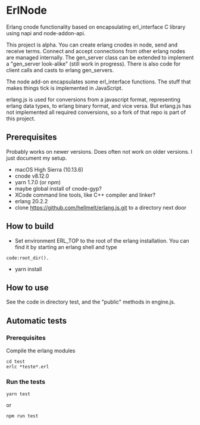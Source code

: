# ErlNode
Erlang cnode functionality based on encapsulating erl_interface C library using napi and node-addon-api.

This project is alpha. You can create erlang cnodes in node, send and receive terms. Connect and accept connections from other 
erlang nodes are managed internally. The gen_server class can be extended to implement a "gen_server look-alike" (still work in progress). There is also code for client calls and casts to erlang gen_servers.

The node add-on encapsulates some erl_interface functions. The stuff that makes things tick is implemented in JavaScript.

erlang.js is used for conversions from a javascript format, representing erlang data types, to erlang binary format, and vice versa.
But erlang.js has not implemented all required conversions, so a fork of that repo is part of this project.

## Prerequisites
Probably works on newer versions. Does often not work on older versions. I just document my setup.

* macOS High Sierra (10.13.6)
* cnode v8.12.0
* yarn 1.7.0 (or npm)
* maybe global install of cnode-gyp?
* XCode command line tools, like C++ compiler and linker?
* erlang 20.2.2
* clone https://github.com/hellmelt/erlang.js.git to a directory next door

## How to build
* Set environment ERL_TOP to the root of the erlang installation. You can find it by starting an erlang shell and type
```
code:root_dir().
```
* yarn install
## How to use
See the code in directory test, and the "public" methods in engine.js.

## Automatic tests
### Prerequisites
Compile the erlang modules
```
cd test
erlc *teste*.erl
```
### Run the tests
```
yarn test
```
or
```
npm run test
```
